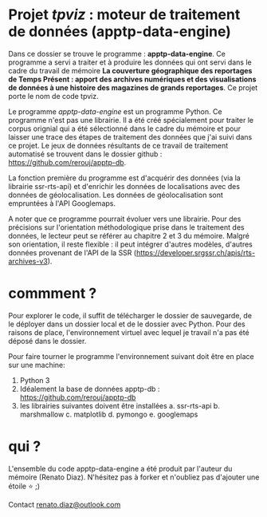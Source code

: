 # Projet *tpviz* : moteur de traitement de données  (apptp-data-engine)

Dans ce dossier se trouve le programme : **apptp-data-engine**. Ce programme a servi a traiter et à produire les données qui ont servi dans le cadre du travail de mémoire **La couverture géographique des reportages de Temps Présent : apport des archives numériques et des visualisations de données à une histoire des magazines de grands reportages**. Ce projet porte le nom de code tpviz.

Le programme *apptp-data-engine* est un programme Python. Ce programme n'est pas une librairie. Il a été créé spécialement pour traiter le corpus orignial qui a été sélectionné dans le cadre du mémoire et pour laisser une trace des étapes de traitement des données que j'ai suivi dans ce projet. Le jeux de données résultants de ce travail de traitement automatisé se trouvent dans le dossier github : https://github.com/rerouj/apptp-db. 

La fonction première du programme est d'acquérir des données (via la librairie ssr-rts-api) et d'enrichir les données de localisations avec des données de géolocalisation. Les données de géolocalisation sont empruntées à l'API Googlemaps.

A noter que ce programme pourrait évoluer vers une librairie. Pour des précisions sur l'orientation méthodologique prise dans le traitement des données, le lecteur peut se référer au chapitre 2 et 3 du mémoire. Malgré son orientation, il reste flexible : il peut intégrer d'autres modèles, d'autres données provenant de l'API de la SSR (https://developer.srgssr.ch/apis/rts-archives-v3).

# commment ?

Pour explorer le code, il suffit de télécharger le dossier de sauvegarde, de le déployer dans un dossier local et de le dossier avec Python. Pour des raisons de place, l'environnement virtuel avec lequel je travail n'a pas été déposé dans le dossier.

Pour faire tourner le programme l'environnement suivant doit être en place sur une machine:

1. Python 3
2. Idéalement la base de données apptp-db : https://github.com/rerouj/apptp-db
3. les librairies suivantes doivent être installées
    a. ssr-rts-api
    b. marshmallow
    c. matplotlib
    d. pymongo
    e. googlemaps

# qui ?

L'ensemble du code apptp-data-engine a été produit par l'auteur du mémoire (Renato Diaz). N'hésitez pas à forker et n'oubliez pas d'ajouter une étoile ⭐️ ;)

Contact renato.diaz@outlook.com
